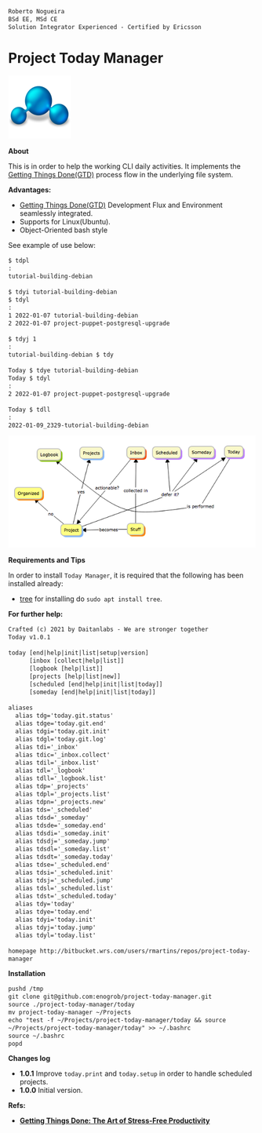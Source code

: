 ```
Roberto Nogueira  
BSd EE, MSd CE
Solution Integrator Experienced - Certified by Ericsson
```
# Project Today Manager

![project image](images/project.png)

**About**

This is in order to help the working CLI daily activities. It implements the [Getting Things Done(GTD)](https://www.amazon.com/gp/product/B000WH7PKY) process flow in the underlying file system.


**Advantages:**

* [Getting Things Done(GTD)](https://www.amazon.com/gp/product/B000WH7PKY) Development Flux and Environment seamlessly integrated.
* Supports for Linux(Ubuntu).
* Object-Oriented bash style

See example of use below:

```shell
$ tdpl
:
tutorial-building-debian

$ tdyi tutorial-building-debian
$ tdyl
:
1 2022-01-07 tutorial-building-debian
2 2022-01-07 project-puppet-postgresql-upgrade

$ tdyj 1
:
tutorial-building-debian $ tdy

Today $ tdye tutorial-building-debian
Today $ tdyl
:
2 2022-01-07 project-puppet-postgresql-upgrade

Today $ tdll
:
2022-01-09_2329-tutorial-building-debian
```

![](images/gtd-5.png)

**Requirements and Tips**

In order to install `Today Manager`, it is required that the following has been installed already:

* [tree](http://manpages.ubuntu.com/manpages/trusty/man1/tree.1.html) for installing do `sudo apt install tree`.

**For further help:**

```shell
Crafted (c) 2021 by Daitanlabs - We are stronger together 
Today v1.0.1

today [end|help|init|list|setup|version]
      [inbox [collect|help|list]]
      [logbook [help|list]]
      [projects [help|list|new]]
      [scheduled [end|help|init|list|today]]
      [someday [end|help|init|list|today]]

aliases
  alias tdg='today.git.status'
  alias tdge='today.git.end'
  alias tdgi='today.git.init'
  alias tdgl='today.git.log'
  alias tdi='_inbox'
  alias tdic='_inbox.collect'
  alias tdil='_inbox.list'
  alias tdl='_logbook'
  alias tdll='_logbook.list'
  alias tdp='_projects'
  alias tdpl='_projects.list'
  alias tdpn='_projects.new'
  alias tds='_scheduled'
  alias tdsd='_someday'
  alias tdsde='_someday.end'
  alias tdsdi='_someday.init'
  alias tdsdj='_someday.jump'
  alias tdsdl='_someday.list'
  alias tdsdt='_someday.today'
  alias tdse='_scheduled.end'
  alias tdsi='_scheduled.init'
  alias tdsj='_scheduled.jump'
  alias tdsl='_scheduled.list'
  alias tdst='_scheduled.today'
  alias tdy='today'
  alias tdye='today.end'
  alias tdyi='today.init'
  alias tdyj='today.jump'
  alias tdyl='today.list'      

homepage http://bitbucket.wrs.com/users/rmartins/repos/project-today-manager
```
**Installation**

```shell
pushd /tmp
git clone git@github.com:enogrob/project-today-manager.git
source ./project-today-manager/today
mv project-today-manager ~/Projects
echo "test -f ~/Projects/project-today-manager/today && source ~/Projects/project-today-manager/today" >> ~/.bashrc
source ~/.bashrc
popd
```

**Changes log**

* **1.0.1** Improve `today.print` and `today.setup` in order to handle scheduled projects.
* **1.0.0** Initial version.

**Refs:**
* **[ Getting Things Done: The Art of Stress-Free Productivity](https://www.amazon.com/gp/product/B000WH7PKY)**

